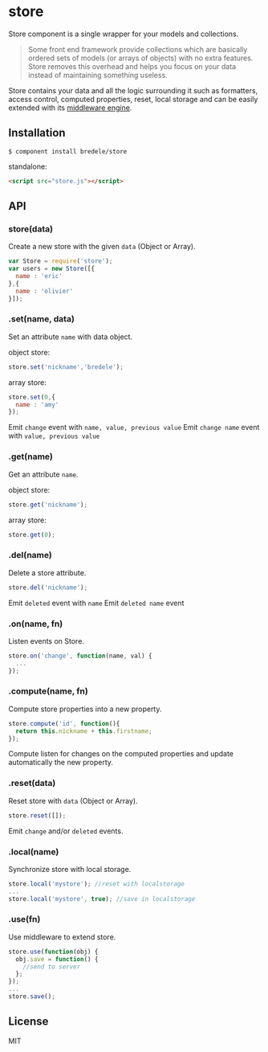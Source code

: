 # store

  Store component is a single wrapper for your models and collections.

  > Some front end framework provide collections which are basically ordered sets of models (or arrays of objects) with no extra features. Store removes this overhead and helps you focus on your data instead of maintaining something useless.

  Store contains your data and all the logic surrounding it such as formatters, access control, computed properties, reset, local storage and can be easily extended with its [middleware engine](https://github.com/bredele/store#usefn).


## Installation

    $ component install bredele/store

standalone:

```html
<script src="store.js"></script>
```

## API

### store(data)

  Create a new store with the given `data` (Object or Array).

```js
var Store = require('store');
var users = new Store([{
  name : 'eric'
},{
  name : 'olivier'
}]);
```

### .set(name, data)

 Set an attribute `name` with data object.

object store:
```js
store.set('nickname','bredele');
```

array store:
```js
store.set(0,{
  name : 'amy'
});
```

  Emit `change` event with `name, value, previous value`
  Emit `change name` event with `value, previous value`  

### .get(name)

 Get an attribute `name`.

object store:
```js
store.get('nickname');
```

array store:
```js
store.get(0);
```

### .del(name)

 Delete a store attribute.

```js
store.del('nickname');
```

  Emit `deleted` event with `name`
  Emit `deleted name` event 


### .on(name, fn)

  Listen events on Store.

```js
store.on('change', function(name, val) {
  ...
});
```

### .compute(name, fn)

 Compute store properties into a new property.

```js
store.compute('id', function(){
  return this.nickname + this.firstname;
});
```

 Compute listen for changes on the computed properties and update automatically
 the new property.


### .reset(data)

  Reset store with `data` (Object or Array).

```js
store.reset([]);
```

  Emit `change` and/or `deleted` events. 
  
### .local(name)

  Synchronize store with local storage.

```js
store.local('mystore'); //reset with localstorage
...
store.local('mystore', true); //save in localstorage
```

### .use(fn)

  Use middleware to extend store.

```js
store.use(function(obj) {
  obj.save = function() {
    //send to server
  };
});
...
store.save();
```

## License

  MIT
